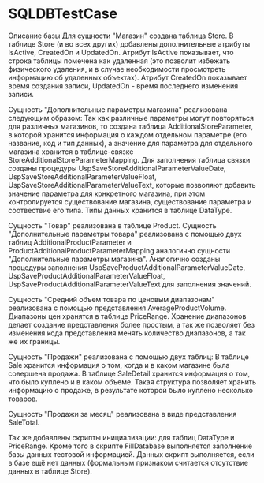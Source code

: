 # SQLDBTestCase
Описание базы
Для сущности "Магазин" создана таблица Store.
В таблице Store (и во всех других) добавлены дополнительные атрибуты IsActive, CreatedOn и UpdatedOn.
Атрибут IsActive показывает, что строка таблицы помечена как удаленная (это позволит избежать физического удаления, и в случае необходимости просмотреть информацию об удаленных объектах).
Атрибут CreatedOn показывает время создания записи, UpdatedOn - время последнего изменения записи.

Сущность "Дополнительные параметры магазина" реализована следующим образом:
Так как различные параметры могут повторяться для различных магазинов, то создана таблица AdditionalStoreParameter, в которой хранится информация о каждом отдельном параметре (его название, код и тип данных), 
а значение для параметра для отдельного магазина хранится в таблице-связке StoreAdditionalStoreParameterMapping.
Для заполнения таблица связки созданы процедуры UspSaveStoreAdditionalParameterValueDate, UspSaveStoreAdditionalParameterValueFloat, UspSaveStoreAdditionalParameterValueText, которые позволяют добавить значение параметра для
конкретного магазина, при этом контролируется существование магазина, существование параметра и соотвествие его типа. 
Типы данных хранится в таблице DataType.

Сущность "Товар" реализована в таблице Product.
Сущность "Дополнительные параметры товара" реализована с помощью двух таблиц AdditionalProductParameter и ProductAdditionalProductParameterMapping аналогично сущности "Дополнительные параметры магазина".
Аналогично созданы процедуры заполнения UspSaveProductAdditionalParameterValueDate, UspSaveProductAdditionalParameterValueFloat, UspSaveProductAdditionalParameterValueText для заполнения значений.

Сущность "Средний объем товара по ценовым диапазонам" реализована с помощью представления AverageProductVolume.
Диапазоны цен хранятся в таблице PriceRange. Хранение диапазонов делает создание представления более простым, а так же позволяет без изменения кода представления менять количество диапазонов, а так же их границы.

Сущность "Продажи" реализована с помощью двух таблиц:
В таблице Sale хранится информация о том, когда и в каком магазине была совершена продажа.
В таблице SaleDetail хранится информация о том, что было куплено и в каком объеме.
Такая структура позволяет хранить информацию о продаже, в результате которой было куплено несколько товаров.

Сущность "Продажи за месяц" реализована в виде представления SaleTotal.

Так же добавлены скрипты инициализации: для таблиц DataType и PriceRange.
Кроме того в скрипте FillDatabase выполняется заполнение базы данных тестовой информацией. Данных скрипт выполняется, если в базе ещё нет данных (формальным признаком считается отсутствие данных в таблице Store).
